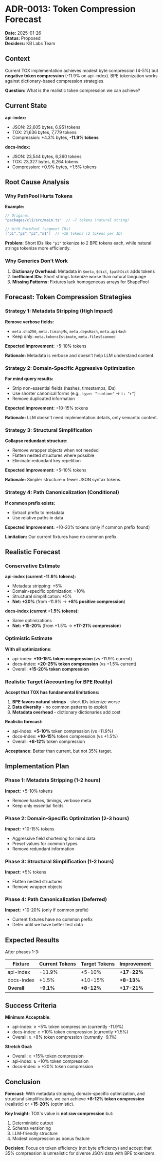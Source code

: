# ADR-0013: Token Compression Forecast

**Date:** 2025-01-26  
**Status:** Proposed  
**Deciders:** KB Labs Team

## Context

Current TOX implementation achieves modest byte compression (4-5%) but **negative token compression** (-11.9% on api-index). BPE tokenization works against dictionary-based compression strategies.

**Question:** What is the realistic token compression we can achieve?

## Current State

**api-index:**
- JSON: 22,605 bytes, 6,951 tokens
- TOX: 21,636 bytes, 7,779 tokens
- Compression: +4.3% bytes, **-11.9% tokens**

**docs-index:**
- JSON: 23,544 bytes, 6,360 tokens  
- TOX: 23,327 bytes, 6,264 tokens
- Compression: +0.9% bytes, +1.5% tokens

## Root Cause Analysis

### Why PathPool Hurts Tokens

**Example:**
```javascript
// Original
"packages/cli/src/main.ts"  // ~7 tokens (natural string)

// With PathPool (segment IDs)
["p1","p2","p3","m1"]  // ~10 tokens (2 tokens per ID)
```

**Problem:** Short IDs like `"p1"` tokenize to 2 BPE tokens each, while natural strings tokenize more efficiently.

### Why Generics Don't Work

1. **Dictionary Overhead:** Metadata in `$meta`, `$dict`, `$pathDict` adds tokens
2. **Inefficient IDs:** Short strings tokenize worse than natural language
3. **Missing Patterns:** Fixtures lack homogeneous arrays for ShapePool

## Forecast: Token Compression Strategies

### Strategy 1: Metadata Stripping (High Impact)

**Remove verbose fields:**
- `meta.sha256`, `meta.timingMs`, `meta.depsHash`, `meta.apiHash`
- Keep only: `meta.tokensEstimate`, `meta.filesScanned`

**Expected Improvement:** +5-10% tokens

**Rationale:** Metadata is verbose and doesn't help LLM understand content.

### Strategy 2: Domain-Specific Aggressive Optimization

**For mind query results:**
- Strip non-essential fields (hashes, timestamps, IDs)
- Use shorter canonical forms (e.g., `type: "runtime"` → `t: "r"`)
- Remove duplicated information

**Expected Improvement:** +10-15% tokens

**Rationale:** LLM doesn't need implementation details, only semantic content.

### Strategy 3: Structural Simplification

**Collapse redundant structure:**
- Remove wrapper objects when not needed
- Flatten nested structures where possible
- Eliminate redundant key repetition

**Expected Improvement:** +5-10% tokens

**Rationale:** Simpler structure = fewer JSON syntax tokens.

### Strategy 4: Path Canonicalization (Conditional)

**If common prefix exists:**
- Extract prefix to metadata
- Use relative paths in data

**Expected Improvement:** +10-20% tokens (only if common prefix found)

**Limitation:** Our current fixtures have no common prefix.

## Realistic Forecast

### Conservative Estimate

**api-index (current -11.9% tokens):**
- Metadata stripping: +5%
- Domain-specific optimization: +10%
- Structural simplification: +5%
- **Net: +20%** (from -11.9% → **+8% positive compression**)

**docs-index (current +1.5% tokens):**
- Same optimizations
- **Net: +15-20%** (from +1.5% → **+17-21% compression**)

### Optimistic Estimate

**With all optimizations:**
- api-index: **+10-15% token compression** (vs -11.9% current)
- docs-index: **+20-25% token compression** (vs +1.5% current)
- Overall: **+15-20% token compression**

### Realistic Target (Accounting for BPE Reality)

**Accept that TOX has fundamental limitations:**

1. **BPE favors natural strings** - short IDs tokenize worse
2. **Data diversity** - no common patterns to exploit
3. **Metadata overhead** - dictionary dictionaries add cost

**Realistic forecast:**
- api-index: **+5-10%** token compression (vs -11.9%)
- docs-index: **+10-15%** token compression (vs +1.5%)
- Overall: **+8-12%** token compression

**Acceptance:** Better than current, but not 35% target.

## Implementation Plan

### Phase 1: Metadata Stripping (1-2 hours)
**Impact:** +5-10% tokens
- Remove hashes, timings, verbose meta
- Keep only essential fields

### Phase 2: Domain-Specific Optimization (2-3 hours)  
**Impact:** +10-15% tokens
- Aggressive field shortening for mind data
- Preset values for common types
- Remove redundant information

### Phase 3: Structural Simplification (1-2 hours)
**Impact:** +5% tokens
- Flatten nested structures
- Remove wrapper objects

### Phase 4: Path Canonicalization (Deferred)
**Impact:** +10-20% (only if common prefix)
- Current fixtures have no common prefix
- Defer until we have better test data

## Expected Results

After phases 1-3:

| Fixture | Current Tokens | Target Tokens | Improvement |
|---------|---------------|---------------|-------------|
| api-index | -11.9% | +5-10% | **+17-22%** |
| docs-index | +1.5% | +10-15% | **+8-13%** |
| **Overall** | **-9.1%** | **+8-12%** | **+17-21%** |

## Success Criteria

**Minimum Acceptable:**
- api-index: ≥ +5% token compression (currently -11.9%)
- docs-index: ≥ +10% token compression (currently +1.5%)
- Overall: ≥ +8% token compression (currently -9.1%)

**Stretch Goal:**
- Overall: ≥ +15% token compression
- api-index: ≥ +10% token compression
- docs-index: ≥ +20% token compression

## Conclusion

**Forecast:** With metadata stripping, domain-specific optimization, and structural simplification, we can achieve **+8-12% token compression** (realistic) or **+15-20%** (optimistic).

**Key Insight:** TOX's value is **not raw compression** but:
1. Deterministic output
2. Schema versioning
3. LLM-friendly structure
4. Modest compression as bonus feature

**Decision:** Focus on token efficiency (not byte efficiency) and accept that 35% compression is unrealistic for diverse JSON data with BPE tokenizers.

